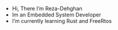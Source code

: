 - Hi, There I’m Reza-Dehghan
- Im an Embedded System Developer
- I’m currently learning Rust and FreeRtos 
